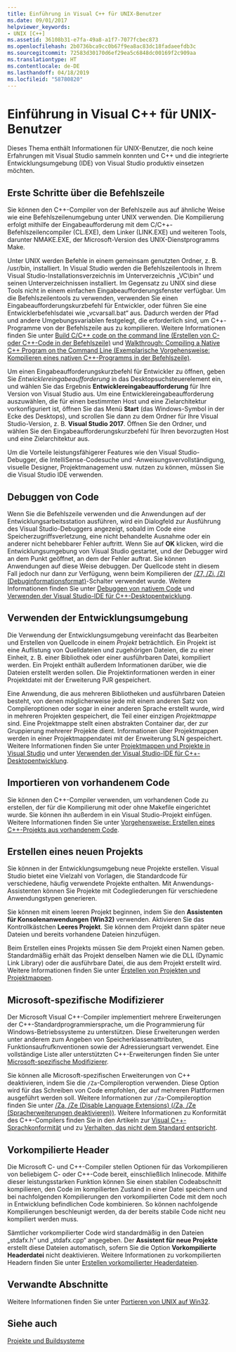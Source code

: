 ```yaml
---
title: Einführung in Visual C++ für UNIX-Benutzer
ms.date: 09/01/2017
helpviewer_keywords:
- UNIX [C++]
ms.assetid: 36108b31-e7fa-49a8-a1f7-7077fcbec873
ms.openlocfilehash: 2b0736bca9cc0b67f9ea8ac83dc18fadaeefdb3c
ms.sourcegitcommit: 72583d30170d6ef29ea5c6848dc00169f2c909aa
ms.translationtype: HT
ms.contentlocale: de-DE
ms.lasthandoff: 04/18/2019
ms.locfileid: "58780820"
---
```

# <a name="introduction-to-visual-c-for-unix-users"></a>Einführung in Visual C++ für UNIX-Benutzer

Dieses Thema enthält Informationen für UNIX-Benutzer, die noch keine Erfahrungen mit Visual Studio sammeln konnten und C++ und die integrierte Entwicklungsumgebung (IDE) von Visual Studio produktiv einsetzen möchten.

## <a name="getting-started-on-the-command-line"></a>Erste Schritte über die Befehlszeile

Sie können den C++-Compiler von der Befehlszeile aus auf ähnliche Weise wie eine Befehlszeilenumgebung unter UNIX verwenden. Die Kompilierung erfolgt mithilfe der Eingabeaufforderung mit dem C/C++-Befehlszeilencompiler (CL.EXE), dem Linker (LINK.EXE) und weiteren Tools, darunter NMAKE.EXE, der Microsoft-Version des UNIX-Dienstprogramms Make.

Unter UNIX werden Befehle in einem gemeinsam genutzten Ordner, z. B. /usr/bin, installiert. In Visual Studio werden die Befehlszeilentools in Ihrem Visual Studio-Installationsverzeichnis im Unterverzeichnis „VC\bin“ und seinen Unterverzeichnissen installiert. Im Gegensatz zu UNIX sind diese Tools nicht in einem einfachen Eingabeaufforderungsfenster verfügbar. Um die Befehlszeilentools zu verwenden, verwenden Sie einen Eingabeaufforderungskurzbefehl für Entwickler, oder führen Sie eine Entwicklerbefehlsdatei wie „vcvarsall.bat“ aus. Dadurch werden der Pfad und andere Umgebungsvariablen festgelegt, die erforderlich sind, um C++-Programme von der Befehlszeile aus zu kompilieren. Weitere Informationen finden Sie unter [Build C/C++ code on the command line (Erstellen von C- oder C++-Code in der Befehlszeile)](../build/building-on-the-command-line.md) und [Walkthrough: Compiling a Native C++ Program on the Command Line (Exemplarische Vorgehensweise: Kompilieren eines nativen C++-Programms in der Befehlszeile)](../build/walkthrough-compiling-a-native-cpp-program-on-the-command-line.md).

Um einen Eingabeaufforderungskurzbefehl für Entwickler zu öffnen, geben Sie *Entwicklereingabeaufforderung* in das Desktopsuchsteuerelement ein, und wählen Sie das Ergebnis **Entwicklereingabeaufforderung** für Ihre Version von Visual Studio aus. Um eine Entwicklereingabeaufforderung auszuwählen, die für einen bestimmten Host und eine Zielarchitektur vorkonfiguriert ist, öffnen Sie das Menü **Start** (das Windows-Symbol in der Ecke des Desktops), und scrollen Sie dann zu dem Ordner für Ihre Visual Studio-Version, z. B. **Visual Studio 2017**. Öffnen Sie den Ordner, und wählen Sie den Eingabeaufforderungskurzbefehl für Ihren bevorzugten Host und eine Zielarchitektur aus.

Um die Vorteile leistungsfähigerer Features wie den Visual Studio-Debugger, die IntelliSense-Codesuche und -Anweisungsvervollständigung, visuelle Designer, Projektmanagement usw. nutzen zu können, müssen Sie die Visual Studio IDE verwenden.

## <a name="debugging-your-code"></a>Debuggen von Code

Wenn Sie die Befehlszeile verwenden und die Anwendungen auf der Entwicklungsarbeitsstation ausführen, wird ein Dialogfeld zur Ausführung des Visual Studio-Debuggers angezeigt, sobald im Code eine Speicherzugriffsverletzung, eine nicht behandelte Ausnahme oder ein anderer nicht behebbarer Fehler auftritt. Wenn Sie auf **OK** klicken, wird die Entwicklungsumgebung von Visual Studio gestartet, und der Debugger wird an dem Punkt geöffnet, an dem der Fehler auftrat. Sie können Anwendungen auf diese Weise debuggen. Der Quellcode steht in diesem Fall jedoch nur dann zur Verfügung, wenn beim Kompilieren der [/Z7, /Zi, /ZI (Debuginformationsformat)](../build/reference/z7-zi-zi-debug-information-format.md)-Schalter verwendet wurde. Weitere Informationen finden Sie unter [Debuggen von nativem Code](/visualstudio/debugger/debugging-native-code) und [Verwenden der Visual Studio-IDE für C++-Desktopentwicklung](../ide/using-the-visual-studio-ide-for-cpp-desktop-development.md).

## <a name="using-the-development-environment"></a>Verwenden der Entwicklungsumgebung

Die Verwendung der Entwicklungsumgebung vereinfacht das Bearbeiten und Erstellen von Quellcode in einem *Projekt* beträchtlich. Ein Projekt ist eine Auflistung von Quelldateien und zugehörigen Dateien, die zu einer Einheit, z. B. einer Bibliothek oder einer ausführbaren Datei, kompiliert werden. Ein Projekt enthält außerdem Informationen darüber, wie die Dateien erstellt werden sollen. Die Projektinformationen werden in einer Projektdatei mit der Erweiterung PJR gespeichert.

Eine Anwendung, die aus mehreren Bibliotheken und ausführbaren Dateien besteht, von denen möglicherweise jede mit einem anderen Satz von Compileroptionen oder sogar in einer anderen Sprache erstellt wurde, wird in mehreren Projekten gespeichert, die Teil einer einzigen *Projektmappe* sind. Eine Projektmappe stellt einen abstrakten Container dar, der zur Gruppierung mehrerer Projekte dient. Informationen über Projektmappen werden in einer Projektmappendatei mit der Erweiterung SLN gespeichert. Weitere Informationen finden Sie unter [Projektmappen und Projekte in Visual Studio](/visualstudio/ide/solutions-and-projects-in-visual-studio) und unter [Verwenden der Visual Studio-IDE für C++-Desktopentwicklung](../ide/using-the-visual-studio-ide-for-cpp-desktop-development.md).

## <a name="importing-your-existing-code"></a>Importieren von vorhandenem Code

Sie können den C++-Compiler verwenden, um vorhandenen Code zu erstellen, der für die Kompilierung mit oder ohne Makefile eingerichtet wurde. Sie können ihn außerdem in ein Visual Studio-Projekt einfügen. Weitere Informationen finden Sie unter [Vorgehensweise: Erstellen eines C++-Projekts aus vorhandenem Code](../build/how-to-create-a-cpp-project-from-existing-code.md).

## <a name="creating-a-new-project"></a>Erstellen eines neuen Projekts

Sie können in der Entwicklungsumgebung neue Projekte erstellen. Visual Studio bietet eine Vielzahl von Vorlagen, die Standardcode für verschiedene, häufig verwendete Projekte enthalten. Mit Anwendungs-Assistenten können Sie Projekte mit Codegliederungen für verschiedene Anwendungstypen generieren.

Sie können mit einem leeren Projekt beginnen, indem Sie den **Assistenten für Konsolenanwendungen (Win32)** verwenden. Aktivieren Sie das Kontrollkästchen **Leeres Projekt**. Sie können dem Projekt dann später neue Dateien und bereits vorhandene Dateien hinzufügen.

Beim Erstellen eines Projekts müssen Sie dem Projekt einen Namen geben. Standardmäßig erhält das Projekt denselben Namen wie die DLL (Dynamic Link Library) oder die ausführbare Datei, die aus dem Projekt erstellt wird. Weitere Informationen finden Sie unter [Erstellen von Projekten und Projektmappen](/visualstudio/ide/creating-solutions-and-projects).

## <a name="microsoft-specific-modifiers"></a>Microsoft-spezifische Modifizierer

Der Microsoft Visual C++-Compiler implementiert mehrere Erweiterungen der C++-Standardprogrammiersprache, um die Programmierung für Windows-Betriebssysteme zu unterstützen. Diese Erweiterungen werden unter anderem zum Angeben von Speicherklassenattributen, Funktionsaufrufknventionen sowie der Adressierungsart verwendet. Eine vollständige Liste aller unterstützten C++-Erweiterungen finden Sie unter [Microsoft-spezifische Modifizierer](../cpp/microsoft-specific-modifiers.md).

Sie können alle Microsoft-spezifischen Erweiterungen von C++ deaktivieren, indem Sie die `/Za`-Compileroption verwenden. Diese Option wird für das Schreiben von Code empfohlen, der auf mehreren Plattformen ausgeführt werden soll. Weitere Informationen zur `/Za`-Compileroption finden Sie unter [/Za, /Ze (Disable Language Extensions) (/Za, /Ze (Spracherweiterungen deaktivieren))](../build/reference/za-ze-disable-language-extensions.md). Weitere Informationen zu Konformität des C++-Compilers finden Sie in den Artikeln zur [Visual C++-Sprachkonformität](../overview/visual-cpp-language-conformance.md) und zu [Verhalten, das nicht dem Standard entspricht](../cpp/nonstandard-behavior.md).

## <a name="precompiled-headers"></a>Vorkompilierte Header

Die Microsoft C- und C++-Compiler stellen Optionen für das Vorkompilieren von beliebigem C- oder C++-Code bereit, einschließlich Inlinecode. Mithilfe dieser leistungsstarken Funktion können Sie einen stabilen Codeabschnitt kompilieren, den Code im kompilierten Zustand in einer Datei speichern und bei nachfolgenden Kompilierungen den vorkompilierten Code mit dem noch in Entwicklung befindlichen Code kombinieren. So können nachfolgende Kompilierungen beschleunigt werden, da der bereits stabile Code nicht neu kompiliert werden muss.

Sämtlicher vorkompilierter Code wird standardmäßig in den Dateien „stdafx.h“ und „stdafx.cpp“ angegeben. Der **Assistent für neue Projekte** erstellt diese Dateien automatisch, sofern Sie die Option **Vorkompilierte Headerdatei** nicht deaktivieren. Weitere Informationen zu vorkompilierten Headern finden Sie unter [Erstellen vorkompilierter Headerdateien](../build/creating-precompiled-header-files.md).

## <a name="related-sections"></a>Verwandte Abschnitte

Weitere Informationen finden Sie unter [Portieren von UNIX auf Win32](../porting/porting-from-unix-to-win32.md).

## <a name="see-also"></a>Siehe auch

[Projekte und Buildsysteme](../build/projects-and-build-systems-cpp.md)
